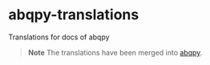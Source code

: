 # abqpy-translations

Translations for docs of abqpy

> **Note**
> The translations have been merged into [abqpy](https://github.com/haiiliin/abqpy).
